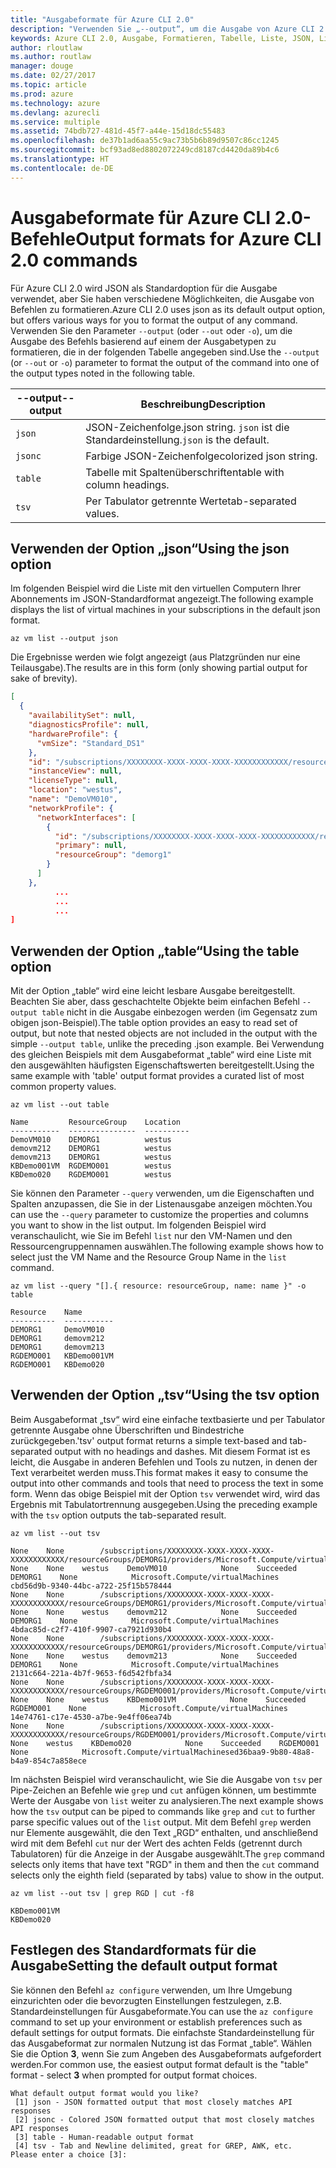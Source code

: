 ```yaml
---
title: "Ausgabeformate für Azure CLI 2.0"
description: "Verwenden Sie „--output“, um die Ausgabe von Azure CLI 2.0-Befehlen in Tabellen, Listen oder JSON-Code zu formatieren."
keywords: Azure CLI 2.0, Ausgabe, Formatieren, Tabelle, Liste, JSON, Linux, MacOS, Windows, OS X
author: rloutlaw
ms.author: routlaw
manager: douge
ms.date: 02/27/2017
ms.topic: article
ms.prod: azure
ms.technology: azure
ms.devlang: azurecli
ms.service: multiple
ms.assetid: 74bdb727-481d-45f7-a44e-15d18dc55483
ms.openlocfilehash: de37b1ad6aa55c9ac73b5b6b89d9507c86cc1245
ms.sourcegitcommit: bcf93ad8ed8802072249cd8187cd4420da89b4c6
ms.translationtype: HT
ms.contentlocale: de-DE
---
```

# <a name="output-formats-for-azure-cli-20-commands"></a><span data-ttu-id="8f811-104">Ausgabeformate für Azure CLI 2.0-Befehle</span><span class="sxs-lookup"><span data-stu-id="8f811-104">Output formats for Azure CLI 2.0 commands</span></span>

<span data-ttu-id="8f811-105">Für Azure CLI 2.0 wird JSON als Standardoption für die Ausgabe verwendet, aber Sie haben verschiedene Möglichkeiten, die Ausgabe von Befehlen zu formatieren.</span><span class="sxs-lookup"><span data-stu-id="8f811-105">Azure CLI 2.0 uses json as its default output option, but offers various ways for you to format the output of any command.</span></span>  <span data-ttu-id="8f811-106">Verwenden Sie den Parameter `--output` (oder `--out` oder `-o`), um die Ausgabe des Befehls basierend auf einem der Ausgabetypen zu formatieren, die in der folgenden Tabelle angegeben sind.</span><span class="sxs-lookup"><span data-stu-id="8f811-106">Use the `--output` (or `--out` or `-o`) parameter to format the output of the command into one of the output types noted in the following table.</span></span> 

<span data-ttu-id="8f811-107">--output</span><span class="sxs-lookup"><span data-stu-id="8f811-107">--output</span></span> | <span data-ttu-id="8f811-108">Beschreibung</span><span class="sxs-lookup"><span data-stu-id="8f811-108">Description</span></span>
---------|-------------------------------
`json`   | <span data-ttu-id="8f811-109">JSON-Zeichenfolge.</span><span class="sxs-lookup"><span data-stu-id="8f811-109">json string.</span></span> <span data-ttu-id="8f811-110">`json` ist die Standardeinstellung.</span><span class="sxs-lookup"><span data-stu-id="8f811-110">`json` is the default.</span></span>
`jsonc`  | <span data-ttu-id="8f811-111">Farbige JSON-Zeichenfolge</span><span class="sxs-lookup"><span data-stu-id="8f811-111">colorized json string.</span></span>
`table`  | <span data-ttu-id="8f811-112">Tabelle mit Spaltenüberschriften</span><span class="sxs-lookup"><span data-stu-id="8f811-112">table with column headings.</span></span>
`tsv`    | <span data-ttu-id="8f811-113">Per Tabulator getrennte Werte</span><span class="sxs-lookup"><span data-stu-id="8f811-113">tab-separated values.</span></span>

## <a name="using-the-json-option"></a><span data-ttu-id="8f811-114">Verwenden der Option „json“</span><span class="sxs-lookup"><span data-stu-id="8f811-114">Using the json option</span></span>

<span data-ttu-id="8f811-115">Im folgenden Beispiel wird die Liste mit den virtuellen Computern Ihrer Abonnements im JSON-Standardformat angezeigt.</span><span class="sxs-lookup"><span data-stu-id="8f811-115">The following example displays the list of virtual machines in your subscriptions in the default json format.</span></span>

```azurecli
az vm list --output json
```

<span data-ttu-id="8f811-116">Die Ergebnisse werden wie folgt angezeigt (aus Platzgründen nur eine Teilausgabe).</span><span class="sxs-lookup"><span data-stu-id="8f811-116">The results are in this form (only showing partial output for sake of brevity).</span></span>

```json
[
  {
    "availabilitySet": null,
    "diagnosticsProfile": null,
    "hardwareProfile": {
      "vmSize": "Standard_DS1"
    },
    "id": "/subscriptions/XXXXXXXX-XXXX-XXXX-XXXX-XXXXXXXXXXXX/resourceGroups/DEMORG1/providers/Microsoft.Compute/virtualMachines/DemoVM010",
    "instanceView": null,
    "licenseType": null,
    "location": "westus",
    "name": "DemoVM010",
    "networkProfile": {
      "networkInterfaces": [
        {
          "id": "/subscriptions/XXXXXXXX-XXXX-XXXX-XXXX-XXXXXXXXXXXX/resourceGroups/demorg1/providers/Microsoft.Network/networkInterfaces/DemoVM010VMNic",
          "primary": null,
          "resourceGroup": "demorg1"
        }
      ]
    },
          ...
          ...
          ...   
]
```
 
## <a name="using-the-table-option"></a><span data-ttu-id="8f811-117">Verwenden der Option „table“</span><span class="sxs-lookup"><span data-stu-id="8f811-117">Using the table option</span></span>

<span data-ttu-id="8f811-118">Mit der Option „table“ wird eine leicht lesbare Ausgabe bereitgestellt. Beachten Sie aber, dass geschachtelte Objekte beim einfachen Befehl `--output table` nicht in die Ausgabe einbezogen werden (im Gegensatz zum obigen json-Beispiel).</span><span class="sxs-lookup"><span data-stu-id="8f811-118">The table option provides an easy to read set of output, but note that nested objects are not included in the output with the simple `--output table`, unlike the preceding .json example.</span></span>  <span data-ttu-id="8f811-119">Bei Verwendung des gleichen Beispiels mit dem Ausgabeformat „table“ wird eine Liste mit den ausgewählten häufigsten Eigenschaftswerten bereitgestellt.</span><span class="sxs-lookup"><span data-stu-id="8f811-119">Using the same example with 'table' output format provides a curated list of most common property values.</span></span>

```azurecli
az vm list --out table
```

```
Name         ResourceGroup    Location
-----------  ---------------  ----------
DemoVM010    DEMORG1          westus
demovm212    DEMORG1          westus
demovm213    DEMORG1          westus
KBDemo001VM  RGDEMO001        westus
KBDemo020    RGDEMO001        westus
```

<span data-ttu-id="8f811-120">Sie können den Parameter `--query` verwenden, um die Eigenschaften und Spalten anzupassen, die Sie in der Listenausgabe anzeigen möchten.</span><span class="sxs-lookup"><span data-stu-id="8f811-120">You can use the `--query` parameter to customize the properties and columns you want to show in the list output.</span></span> <span data-ttu-id="8f811-121">Im folgenden Beispiel wird veranschaulicht, wie Sie im Befehl `list` nur den VM-Namen und den Ressourcengruppennamen auswählen.</span><span class="sxs-lookup"><span data-stu-id="8f811-121">The following example shows how to select just the VM Name and the Resource Group Name in the `list` command.</span></span>

```azurecli
az vm list --query "[].{ resource: resourceGroup, name: name }" -o table
```

```
Resource    Name
----------  -----------
DEMORG1     DemoVM010
DEMORG1     demovm212
DEMORG1     demovm213
RGDEMO001   KBDemo001VM
RGDEMO001   KBDemo020
```

## <a name="using-the-tsv-option"></a><span data-ttu-id="8f811-122">Verwenden der Option „tsv“</span><span class="sxs-lookup"><span data-stu-id="8f811-122">Using the tsv option</span></span>

<span data-ttu-id="8f811-123">Beim Ausgabeformat „tsv“ wird eine einfache textbasierte und per Tabulator getrennte Ausgabe ohne Überschriften und Bindestriche zurückgegeben.</span><span class="sxs-lookup"><span data-stu-id="8f811-123">'tsv' output format returns a simple text-based and tab-separated output with no headings and dashes.</span></span> <span data-ttu-id="8f811-124">Mit diesem Format ist es leicht, die Ausgabe in anderen Befehlen und Tools zu nutzen, in denen der Text verarbeitet werden muss.</span><span class="sxs-lookup"><span data-stu-id="8f811-124">This format makes it easy to consume the output into other commands and tools that need to process the text in some form.</span></span> <span data-ttu-id="8f811-125">Wenn das obige Beispiel mit der Option `tsv` verwendet wird, wird das Ergebnis mit Tabulatortrennung ausgegeben.</span><span class="sxs-lookup"><span data-stu-id="8f811-125">Using the preceding example with the `tsv` option outputs the tab-separated result.</span></span>

```azurecli
az vm list --out tsv
```

```
None    None        /subscriptions/XXXXXXXX-XXXX-XXXX-XXXX-XXXXXXXXXXXX/resourceGroups/DEMORG1/providers/Microsoft.Compute/virtualMachines/DemoVM010    None    None    westus    DemoVM010            None    Succeeded    DEMORG1    None            Microsoft.Compute/virtualMachines    cbd56d9b-9340-44bc-a722-25f15b578444
None    None        /subscriptions/XXXXXXXX-XXXX-XXXX-XXXX-XXXXXXXXXXXX/resourceGroups/DEMORG1/providers/Microsoft.Compute/virtualMachines/demovm212    None    None    westus    demovm212            None    Succeeded    DEMORG1    None            Microsoft.Compute/virtualMachines    4bdac85d-c2f7-410f-9907-ca7921d930b4
None    None        /subscriptions/XXXXXXXX-XXXX-XXXX-XXXX-XXXXXXXXXXXX/resourceGroups/DEMORG1/providers/Microsoft.Compute/virtualMachines/demovm213    None    None    westus    demovm213            None    Succeeded    DEMORG1    None            Microsoft.Compute/virtualMachines    2131c664-221a-4b7f-9653-f6d542fbfa34
None    None        /subscriptions/XXXXXXXX-XXXX-XXXX-XXXX-XXXXXXXXXXXX/resourceGroups/RGDEMO001/providers/Microsoft.Compute/virtualMachines/KBDemo001VM    None    None    westus    KBDemo001VM            None    Succeeded    RGDEMO001    None            Microsoft.Compute/virtualMachines    14e74761-c17e-4530-a7be-9e4ff06ea74b
None    None        /subscriptions/XXXXXXXX-XXXX-XXXX-XXXX-XXXXXXXXXXXX/resourceGroups/RGDEMO001/providers/Microsoft.Compute/virtualMachines/KBDemo02None    None    westus    KBDemo020            None    Succeeded    RGDEMO001    None            Microsoft.Compute/virtualMachinesed36baa9-9b80-48a8-b4a9-854c7a858ece
```

<span data-ttu-id="8f811-126">Im nächsten Beispiel wird veranschaulicht, wie Sie die Ausgabe von `tsv` per Pipe-Zeichen an Befehle wie `grep` und `cut` anfügen können, um bestimmte Werte der Ausgabe von `list` weiter zu analysieren.</span><span class="sxs-lookup"><span data-stu-id="8f811-126">The next example shows how the `tsv` output can be piped to commands like `grep` and `cut` to further parse specific values out of the `list` output.</span></span> <span data-ttu-id="8f811-127">Mit dem Befehl `grep` werden nur Elemente ausgewählt, die den Text „RGD“ enthalten, und anschließend wird mit dem Befehl `cut` nur der Wert des achten Felds (getrennt durch Tabulatoren) für die Anzeige in der Ausgabe ausgewählt.</span><span class="sxs-lookup"><span data-stu-id="8f811-127">The `grep` command selects only items that have text "RGD" in them and then the `cut` command selects only the eighth field (separated by tabs) value to show in the output.</span></span>

```azurecli
az vm list --out tsv | grep RGD | cut -f8
```

```
KBDemo001VM
KBDemo020
```

## <a name="setting-the-default-output-format"></a><span data-ttu-id="8f811-128">Festlegen des Standardformats für die Ausgabe</span><span class="sxs-lookup"><span data-stu-id="8f811-128">Setting the default output format</span></span>

<span data-ttu-id="8f811-129">Sie können den Befehl `az configure` verwenden, um Ihre Umgebung einzurichten oder die bevorzugten Einstellungen festzulegen, z.B. Standardeinstellungen für Ausgabeformate.</span><span class="sxs-lookup"><span data-stu-id="8f811-129">You can use the `az configure` command to set up your environment or establish preferences such as default settings for output formats.</span></span> <span data-ttu-id="8f811-130">Die einfachste Standardeinstellung für das Ausgabeformat zur normalen Nutzung ist das Format „table“. Wählen Sie die Option **3**, wenn Sie zum Angeben des Ausgabeformats aufgefordert werden.</span><span class="sxs-lookup"><span data-stu-id="8f811-130">For common use, the easiest output format default is the "table" format - select **3** when prompted for output format choices.</span></span> 

```
What default output format would you like?
 [1] json - JSON formatted output that most closely matches API responses
 [2] jsonc - Colored JSON formatted output that most closely matches API responses
 [3] table - Human-readable output format
 [4] tsv - Tab and Newline delimited, great for GREP, AWK, etc.
Please enter a choice [3]: 
```